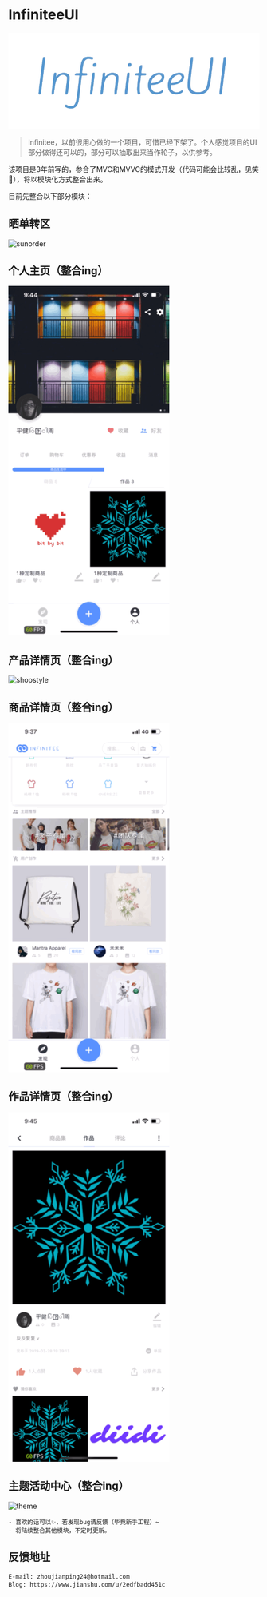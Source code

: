# InfiniteeUI

![InfiniteeUI](https://github.com/Rogue24/InfiniteeUI/raw/master/Example/InfiniteeUI/InfiniteeUI/Main/Resources/images/infiniteeUiLogo.png)

> Infinitee，以前很用心做的一个项目，可惜已经下架了。个人感觉项目的UI部分做得还可以的，部分可以抽取出来当作轮子，以供参考。

该项目是3年前写的，参合了MVC和MVVC的模式开发（代码可能会比较乱，见笑🤥），将以模块化方式整合出来。

目前先整合以下部分模块：

## 晒单转区
![sunorder](https://github.com/Rogue24/InfiniteeUI/raw/master/Cover/sunorder.gif)

## 个人主页（整合ing）
![profile](https://github.com/Rogue24/InfiniteeUI/raw/master/Cover/profile.gif)

## 产品详情页（整合ing）
![shopstyle](https://github.com/Rogue24/InfiniteeUI/raw/master/Cover/shopstyle.gif)

## 商品详情页（整合ing）
![goods](https://github.com/Rogue24/InfiniteeUI/raw/master/Cover/goods.gif)

## 作品详情页（整合ing）
![works](https://github.com/Rogue24/InfiniteeUI/raw/master/Cover/works.gif)

## 主题活动中心（整合ing）
![theme](https://github.com/Rogue24/InfiniteeUI/raw/master/Cover/theme.gif)

    
    - 喜欢的话可以✨，若发现bug请反馈（毕竟新手工程）~
    - 将陆续整合其他模块，不定时更新。

## 反馈地址

    E-mail: zhoujianping24@hotmail.com
    Blog: https://www.jianshu.com/u/2edfbadd451c
